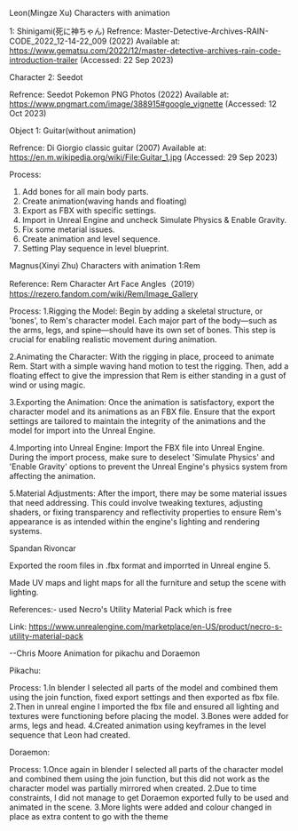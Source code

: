 Leon(Mingze Xu) Characters with animation

1: Shinigami(死に神ちゃん)
Refrence: 
Master-Detective-Archives-RAIN-CODE_2022_12-14-22_009 (2022) Available at:
https://www.gematsu.com/2022/12/master-detective-archives-rain-code-introduction-trailer (Accessed: 22 Sep 2023)

Character 2: Seedot

Refrence:
Seedot Pokemon PNG Photos (2022) Available at:
https://www.pngmart.com/image/388915#google_vignette (Accessed: 12 Oct 2023)

Object 1: Guitar(without animation)

Refrence:
Di Giorgio classic guitar (2007) Available at:
https://en.m.wikipedia.org/wiki/File:Guitar_1.jpg (Accessed: 29 Sep 2023)

Process:
1. Add bones for all main body parts.
2. Create animation(waving hands and floating)
3. Export as FBX with specific settings.
4. Import in Unreal Engine and uncheck Simulate Physics & Enable Gravity.
5. Fix some metarial issues.
6. Create animation and level sequence.
7. Setting Play sequence in level blueprint.

Magnus(Xinyi Zhu) Characters with animation
1:Rem

Reference:
Rem Character Art Face Angles（2019）
https://rezero.fandom.com/wiki/Rem/Image_Gallery

Process:
1.Rigging the Model: Begin by adding a skeletal structure, or 'bones', to Rem's character model. Each major part of the body—such as the arms, legs, and spine—should have its own set of bones. This step is crucial for enabling realistic movement during animation.

2.Animating the Character: With the rigging in place, proceed to animate Rem. Start with a simple waving hand motion to test the rigging. Then, add a floating effect to give the impression that Rem is either standing in a gust of wind or using magic.

3.Exporting the Animation: Once the animation is satisfactory, export the character model and its animations as an FBX file. Ensure that the export settings are tailored to maintain the integrity of the animations and the model for import into the Unreal Engine.

4.Importing into Unreal Engine: Import the FBX file into Unreal Engine. During the import process, make sure to deselect 'Simulate Physics' and 'Enable Gravity' options to prevent the Unreal Engine's physics system from affecting the animation.

5.Material Adjustments: After the import, there may be some material issues that need addressing. This could involve tweaking textures, adjusting shaders, or fixing transparency and reflectivity properties to ensure Rem's appearance is as intended within the engine's lighting and rendering systems.

Spandan Rivoncar

Exported the room files in .fbx format and imporrted in Unreal engine 5.

Made UV maps and light maps for all the furniture and setup the scene with lighting.

References:- used Necro's Utility Material Pack which is free

Link: https://www.unrealengine.com/marketplace/en-US/product/necro-s-utility-material-pack

--Chris Moore Animation for pikachu and Doraemon

Pikachu:

Process:
1.In blender I selected all parts of the model and combined them using the join function, fixed export settings and then exported as fbx file.
2.Then in unreal engine I imported the fbx file and ensured all lighting and textures were functioning before placing the model.
3.Bones were added for arms, legs and head.
4.Created animation using keyframes in the level sequence that Leon had created.



Doraemon:

Process:
1.Once again in blender I selected all parts of the character model and combined them using the join function,
  but this did not work as the character model was partially mirrored when created.
2.Due to time constraints, I did not manage to get Doraemon exported fully to be used and animated in the scene.
3.More lights were added and colour changed in place as extra content to go with the theme



